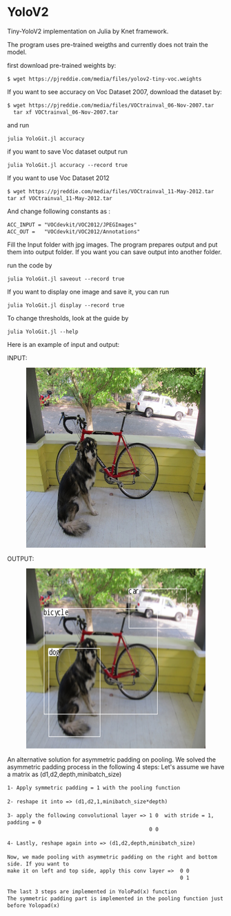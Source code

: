 # YoloV2
Tiny-YoloV2 implementation on Julia by Knet framework.

The program uses pre-trained weigths and currently does not train the model.

first download pre-trained weights by:
```
$ wget https://pjreddie.com/media/files/yolov2-tiny-voc.weights
```
If you want to see accuracy on Voc Dataset 2007, download the dataset by:
```
$ wget https://pjreddie.com/media/files/VOCtrainval_06-Nov-2007.tar
  tar xf VOCtrainval_06-Nov-2007.tar
```
and run
```
julia YoloGit.jl accuracy 
```
if you want to save Voc dataset output
run
```
julia YoloGit.jl accuracy --record true
```
If you want to use Voc Dataset 2012
```
$ wget https://pjreddie.com/media/files/VOCtrainval_11-May-2012.tar
tar xf VOCtrainval_11-May-2012.tar
```
And change following constants as :
```
ACC_INPUT = "VOCdevkit/VOC2012/JPEGImages"
ACC_OUT =   "VOCdevkit/VOC2012/Annotations"
```

Fill the Input folder with jpg images. The program prepares output and put them into output folder. If you want you can save output into another folder.

run the code by
```
julia YoloGit.jl saveout --record true
```
If you want to display one image and save it, you can run
```
julia YoloGit.jl display --record true
```
To change thresholds, look at the guide by
```
julia YoloGit.jl --help
```
Here is an example of input and output:

INPUT:
<p align="center">
  <img src="dog.jpg" width="416" height="416">
</p> 

OUTPUT:
<p align="center">
  <img src="dogout.png" width="416" height="416">
</p> 

An alternative solution for asymmetric padding on pooling.
We solved the asymmetric padding process in the following 4 steps:
Let's assume we have a matrix as (d1,d2,depth,minibatch_size)

```
1- Apply symmetric padding = 1 with the pooling function

2- reshape it into => (d1,d2,1,minibatch_size*depth)

3- apply the following convolutional layer => 1 0  with stride = 1, padding = 0
                                              0 0
                                              
4- Lastly, reshape again into => (d1,d2,depth,minibatch_size)

Now, we made pooling with asymmetric padding on the right and bottom side. If you want to 
make it on left and top side, apply this conv layer =>  0 0 
                                                        0 1

The last 3 steps are implemented in YoloPad(x) function
The symmetric padding part is implemented in the pooling function just before Yolopad(x) 
```
